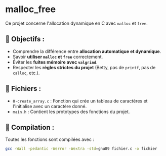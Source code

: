 # malloc_free

Ce projet concerne l'allocation dynamique en C avec `malloc` et `free`.

## 📌 Objectifs :
- Comprendre la différence entre **allocation automatique et dynamique**.
- Savoir **utiliser `malloc` et `free`** correctement.
- Éviter les **fuites mémoire avec `valgrind`**.
- Respecter les **règles strictes du projet** (Betty, pas de `printf`, pas de `calloc`, etc.).

## 📂 Fichiers :
- `0-create_array.c` : Fonction qui crée un tableau de caractères et l'initialise avec un caractère donné.
- `main.h` : Contient les prototypes des fonctions du projet.

## 🚀 Compilation :
Toutes les fonctions sont compilées avec :
```sh
gcc -Wall -pedantic -Werror -Wextra -std=gnu89 fichier.c -o fichier

